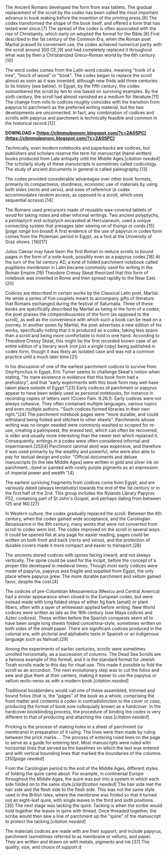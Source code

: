 
 
The Ancient Romans developed the form from wax tablets. The gradual replacement of the scroll by the codex has been called the most important advance in book making before the invention of the printing press.[6] The codex transformed the shape of the book itself, and offered a form that has lasted ever since.[7] The spread of the codex is often associated with the rise of Christianity, which early on adopted the format for the Bible.[8] First described in the 1st century of the Common Era, when the Roman poet Martial praised its convenient use, the codex achieved numerical parity with the scroll around 300 CE,[9] and had completely replaced it throughout what was by then a Christianized Greco-Roman world by the 6th century.[10]
 
The word codex comes from the Latin word *caudex*, meaning "trunk of a tree", "block of wood" or "book". The codex began to replace the scroll almost as soon as it was invented, although new finds add three centuries to its history (see below). In Egypt, by the fifth century, the codex outnumbered the scroll by ten to one based on surviving examples. By the sixth century, the scroll had almost vanished as a medium for literature.[11] The change from rolls to codices roughly coincides with the transition from papyrus to parchment as the preferred writing material, but the two developments are unconnected. In fact, any combination of codices and scrolls with papyrus and parchment is technically feasible and common in the historical record.[12]
 
**DOWNLOAD » [https://climmulponorc.blogspot.com/?c=2A0SPC](https://climmulponorc.blogspot.com/?c=2A0SPC)**


 
Technically, even modern notebooks and paperbacks are codices, but publishers and scholars reserve the term for manuscript (hand-written) books produced from Late antiquity until the Middle Ages.[*citation needed*] The scholarly study of these manuscripts is sometimes called codicology. The study of ancient documents in general is called paleography.[13]
 
The codex provided considerable advantages over other book formats, primarily its compactness, sturdiness, economic use of materials by using both sides (recto and verso), and ease of reference (a codex accommodates random access, as opposed to a scroll, which uses sequential access).[14]
 
The Romans used precursors made of reusable wax-covered tablets of wood for taking notes and other informal writings. Two ancient polyptychs, a *pentaptych* and *octoptych* excavated at Herculaneum, used a unique connecting system that presages later sewing on of thongs or cords.[15][*page range too broad*] A first evidence of the use of papyrus in codex form comes from the Ptolemaic period in Egypt, as a find at the University of Graz shows. [16][17]
 
Julius Caesar may have been the first Roman to reduce scrolls to bound pages in the form of a note-book, possibly even as a papyrus codex.[18] At the turn of the 1st century AD, a kind of folded parchment notebook called *pugillares membranei* in Latin became commonly used for writing in the Roman Empire.[19] Theodore Cressy Skeat theorized that this form of notebook was invented in Rome and then spread rapidly to the Near East.[20]
 
Codices are described in certain works by the Classical Latin poet, Martial. He wrote a series of five couplets meant to accompany gifts of literature that Romans exchanged during the festival of Saturnalia. Three of these books are specifically described by Martial as being in the form of a codex; the poet praises the compendiousness of the form (as opposed to the scroll), as well as the convenience with which such a book can be read on a journey. In another poem by Martial, the poet advertises a new edition of his works, specifically noting that it is produced as a codex, taking less space than a scroll and being more comfortable to hold in one hand. According to Theodore Cressy Skeat, this might be the first recorded known case of an entire edition of a literary work (not just a single copy) being published in codex form, though it was likely an isolated case and was not a common practice until a much later time.[21]
 
In his discussion of one of the earliest parchment codices to survive from Oxyrhynchus in Egypt, Eric Turner seems to challenge Skeat's notion when stating, "its mere existence is evidence that this book form had a prehistory", and that "early experiments with this book form may well have taken place outside of Egypt."[23] Early codices of parchment or papyrus appear to have been widely used as personal notebooks, for instance in recording copies of letters sent (Cicero *Fam.* 9.26.1). Early codices were not always cohesive. They often contained multiple languages, various topics and even multiple authors. "Such codices formed libraries in their own right."[24] The parchment notebook pages were "more durable, and could withstand being folded and stitched to other sheets". Parchments whose writing was no longer needed were commonly washed or scraped for re-use, creating a palimpsest; the erased text, which can often be recovered, is older and usually more interesting than the newer text which replaced it. Consequently, writings in a codex were often considered informal and impermanent.[25][4] Parchment (animal skin) was expensive, and therefore it was used primarily by the wealthy and powerful, who were also able to pay for textual design and color. "Official documents and deluxe manuscripts [in the late Middle Ages] were written in gold and silver ink on parchment...dyed or painted with costly purple pigments as an expression of imperial power and wealth."[4]

The earliest surviving fragments from codices come from Egypt, and are variously dated (always tentatively) towards the end of the 1st century or in the first half of the 2nd. This group includes the Rylands Library Papyrus P52, containing part of St John's Gospel, and perhaps dating from between 125 and 160.[27]
 
In Western culture, the codex gradually replaced the scroll. Between the 4th century, when the codex gained wide acceptance, and the Carolingian Renaissance in the 8th century, many works that were not converted from scroll to codex were lost. The codex improved on the scroll in several ways. It could be opened flat at any page for easier reading, pages could be written on both front and back (recto and verso), and the protection of durable covers made it more compact and easier to transport.[28]
 
The ancients stored codices with spines facing inward, and not always vertically. The spine could be used for the incipit, before the concept of a proper title developed in medieval times. Though most early codices were made of papyrus, papyrus was fragile and supplied from Egypt, the only place where papyrus grew. The more durable parchment and vellum gained favor, despite the cost.[4]
 
The codices of pre-Columbian Mesoamerica (Mexico and Central America) had a similar appearance when closed to the European codex, but were instead made with long folded strips of either fig bark (amatl) or plant fibers, often with a layer of whitewash applied before writing. New World codices were written as late as the 16th century (see Maya codices and Aztec codices). Those written before the Spanish conquests seem all to have been single long sheets folded concertina-style, sometimes written on both sides of the *amatl* paper. There are significant codices produced in the colonial era, with pictorial and alphabetic texts in Spanish or an indigenous language such as Nahuatl.[29]
 
Among the experiments of earlier centuries, scrolls were sometimes unrolled horizontally, as a succession of columns. The Dead Sea Scrolls are a famous example of this format, and it is the standard format for Jewish Torah scrolls made to this day for ritual use. This made it possible to fold the scroll as an accordion. The next evolutionary step was to cut the folios and sew and glue them at their centers, making it easier to use the papyrus or vellum recto-verso as with a modern book.[*citation needed*]
 
Traditional bookbinders would call one of these assembled, trimmed and bound folios (that is, the "pages" of the book as a whole, comprising the front matter and contents) a *codex* in contradistinction to the cover or *case,* producing the format of book now colloquially known as a *hardcover*. In the hardcover bookbinding process, the procedure of binding the codex is very different to that of producing and attaching the case.[*citation needed*]
 
Pricking is the process of making holes in a sheet of parchment (or membrane) in preparation of it ruling. The lines were then made by ruling between the prick marks.... The process of entering ruled lines on the page to serve as a guide for entering text. Most manuscripts were ruled with horizontal lines that served as the baselines on which the text was entered and with vertical bounding lines that marked the boundaries of the columns.[35][*page needed*]
 
From the Carolingian period to the end of the Middle Ages, different styles of folding the quire came about. For example, in continental Europe throughout the Middle Ages, the quire was put into a system in which each side folded on to the same style.[*clarification needed*] The hair side met the hair side and the flesh side to the flesh side. This was not the same style used in the British Isles, where the membrane was folded so that it turned out an eight-leaf quire, with single leaves in the third and sixth positions.[35] The next stage was tacking the quire. Tacking is when the scribe would hold together the leaves in quire with thread. Once threaded together, the scribe would then sew a line of parchment up the "spine" of the manuscript to protect the tacking.[*citation needed*]
 
The materials codices are made with are their support, and include papyrus, parchment (sometimes referred to as membrane or vellum), and paper. They are written and drawn on with metals, pigments and ink.[37] The quality, size, and choice of support d